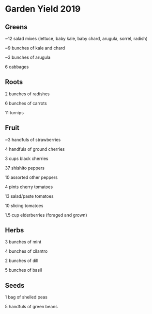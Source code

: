 # Garden Yield 2019

## Greens

~12 salad mixes (lettuce, baby kale, baby chard, arugula, sorrel, radish)

~9 bunches of kale and chard

~3 bunches of arugula

6 cabbages

## Roots

2 bunches of radishes

6 bunches of carrots

11 turnips

## Fruit

~3 handfuls of strawberries

4 handfuls of ground cherries

3 cups black cherries

37 shishito peppers

10 assorted other peppers

4 pints cherry tomatoes

13 salad/paste tomatoes

10 slicing tomatoes

1.5 cup elderberries (foraged and grown)

## Herbs

3 bunches of mint

4 bunches of cilantro

2 bunches of dill

5 bunches of basil

## Seeds

1 bag of shelled peas

5 handfuls of green beans